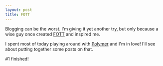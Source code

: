 ```yaml
---
layout: post
title: FOTT
---
```


Blogging can be the worst.  I'm giving it yet another try, but only because a wise guy once created [FOTT](http://finishonethingtoday.com/) and inspired me.

I spent most of today playing around with [Polymer](https://www.polymer-project.org) and I'm in love!  I'll see about putting together some posts on that.

\#1 finished!
